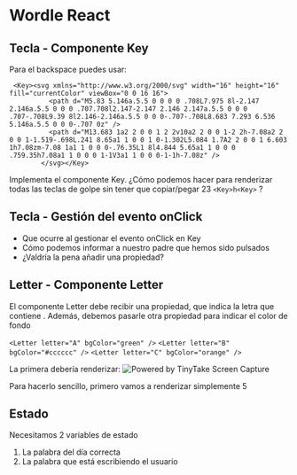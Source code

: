 # Wordle React

## Tecla - Componente Key

Para el backspace puedes usar:

```
 <Key><svg xmlns="http://www.w3.org/2000/svg" width="16" height="16" fill="currentColor" viewBox="0 0 16 16">
          <path d="M5.83 5.146a.5.5 0 0 0 0 .708L7.975 8l-2.147 2.146a.5.5 0 0 0 .707.708l2.147-2.147 2.146 2.147a.5.5 0 0 0 .707-.708L9.39 8l2.146-2.146a.5.5 0 0 0-.707-.708L8.683 7.293 6.536 5.146a.5.5 0 0 0-.707 0z" />
          <path d="M13.683 1a2 2 0 0 1 2 2v10a2 2 0 0 1-2 2h-7.08a2 2 0 0 1-1.519-.698L.241 8.65a1 1 0 0 1 0-1.302L5.084 1.7A2 2 0 0 1 6.603 1h7.08zm-7.08 1a1 1 0 0 0-.76.35L1 8l4.844 5.65a1 1 0 0 0 .759.35h7.08a1 1 0 0 0 1-1V3a1 1 0 0 0-1-1h-7.08z" />
        </svg></Key>
```

Implementa el componente Key. ¿Cómo podemos hacer para renderizar todas las teclas de golpe sin tener que copiar/pegar 23 `<Key>h<Key>` ?

## Tecla - Gestión del evento onClick

- Que ocurre al gestionar el evento onClick en Key
- Cómo podemos informar a nuestro padre que hemos sido pulsados
- ¿Valdría la pena añadir una propiedad?

## Letter - Componente Letter

El componente Letter debe recibir una propiedad, que indica la letra que contiene . Además, debemos pasarle otra propiedad para indicar el color de fondo

`<Letter letter="A" bgColor="green" />`
`<Letter letter="B" bgColor="#cccccc" />`
`<Letter letter="C" bgColor="orange" />`

La primera debería renderizar:
<img src="https://oscarm.tinytake.com/media/148ec5a?filename=1686068164700_TinyTake06-06-2023-06-15-56_638216649637577433.png&sub_type=thumbnail_preview&type=attachment&width=80&height=77" title="Powered by TinyTake Screen Capture"/><br>

Para hacerlo sencillo, primero vamos a renderizar simplemente 5

## Estado

Necesitamos 2 variables de estado

1. La palabra del día correcta
2. La palabra que está escribiendo el usuario
